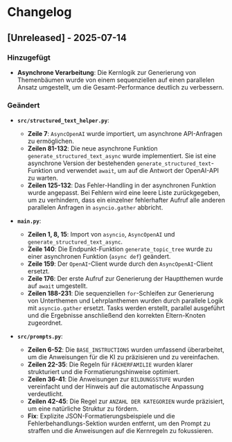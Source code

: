 # Changelog

## [Unreleased] - 2025-07-14

### Hinzugefügt

- **Asynchrone Verarbeitung**: Die Kernlogik zur Generierung von Themenbäumen wurde von einem sequenziellen auf einen parallelen Ansatz umgestellt, um die Gesamt-Performance deutlich zu verbessern.

### Geändert

- **`src/structured_text_helper.py`**:
  - **Zeile 7**: `AsyncOpenAI` wurde importiert, um asynchrone API-Anfragen zu ermöglichen.
  - **Zeilen 81-132**: Die neue asynchrone Funktion `generate_structured_text_async` wurde implementiert. Sie ist eine asynchrone Version der bestehenden `generate_structured_text`-Funktion und verwendet `await`, um auf die Antwort der OpenAI-API zu warten.
  - **Zeilen 125-132**: Das Fehler-Handling in der asynchronen Funktion wurde angepasst. Bei Fehlern wird eine leere Liste zurückgegeben, um zu verhindern, dass ein einzelner fehlerhafter Aufruf alle anderen parallelen Anfragen in `asyncio.gather` abbricht.

- **`main.py`**:
  - **Zeilen 1, 8, 15**: Import von `asyncio`, `AsyncOpenAI` und `generate_structured_text_async`.
  - **Zeile 140**: Die Endpunkt-Funktion `generate_topic_tree` wurde zu einer asynchronen Funktion (`async def`) geändert.
  - **Zeile 159**: Der `OpenAI`-Client wurde durch den `AsyncOpenAI`-Client ersetzt.
  - **Zeile 176**: Der erste Aufruf zur Generierung der Hauptthemen wurde auf `await` umgestellt.
  - **Zeilen 188-231**: Die sequenziellen `for`-Schleifen zur Generierung von Unterthemen und Lehrplanthemen wurden durch parallele Logik mit `asyncio.gather` ersetzt. Tasks werden erstellt, parallel ausgeführt und die Ergebnisse anschließend den korrekten Eltern-Knoten zugeordnet.

- **`src/prompts.py`**:
  - **Zeilen 6-52**: Die `BASE_INSTRUCTIONS` wurden umfassend überarbeitet, um die Anweisungen für die KI zu präzisieren und zu vereinfachen.
  - **Zeilen 22-35**: Die Regeln für `FÄCHERFAMILIE` wurden klarer strukturiert und die Formatierungshinweise optimiert.
  - **Zeilen 36-41**: Die Anweisungen zur `BILDUNGSSTUFE` wurden vereinfacht und der Hinweis auf die automatische Anpassung verdeutlicht.
  - **Zeilen 42-45**: Die Regel zur `ANZAHL DER KATEGORIEN` wurde präzisiert, um eine natürliche Struktur zu fördern.
  - **Fix**: Explizite JSON-Formatierungsbeispiele und die Fehlerbehandlungs-Sektion wurden entfernt, um den Prompt zu straffen und die Anweisungen auf die Kernregeln zu fokussieren.
